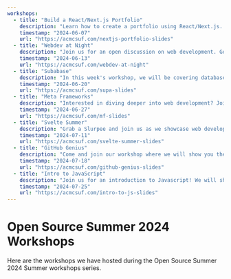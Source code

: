 ```yaml
---
workshops:
  - title: "Build a React/Next.js Portfolio"
    description: "Learn how to create a portfolio using React/Next.js. Although we are big advocates of Svelte, we also want to teach you the differences and the benefits of learning React/Next.js. Create a portfolio that you can use to participate in our community webring!"
    timestamp: "2024-06-07"
    url: "https://acmcsuf.com/nextjs-portfolio-slides"
  - title: "Webdev at Night"
    description: "Join us for an open discussion on web development. ️Got a question about HTML, CSS, JavaScript, or anything else web-related? This is your chance to get answers from experienced developers in a friendly, casual setting. "
    timestamp: "2024-06-13"
    url: "https://acmcsuf.com/webdev-at-night"
  - title: "Subabase"
    description: "In this week's workshop, we will be covering databases with Supabase, a super based open source firebase alternative."
    timestamp: "2024-06-20"
    url: "https://acmcsuf.com/supa-slides"
  - title: "Meta Frameworks"
    description: "Interested in diving deeper into web development? Join us as we compare and contrast popular meta frameworks like SvelteKit, Fresh,Next.js, Qwik City, Astro, and more!"
    timestamp: "2024-06-27"
    url: "https://acmcsuf.com/mf-slides"
  - title: "Svelte Summer"
    description: "Grab a Slurpee and join us as we showcase web development in Svelte. Learn why we use Svelte in so many of our Open Source Software projects!"
    timestamp: "2024-07-11"
    url: "https://acmcsuf.com/svelte-summer-slides"
  - title: "GitHub Genius"
    description: "Come and join our workshop where we will show you the in and outs of GitHub and you will become the GitHub Genius by the end of it!"
    timestamp: "2024-07-18"
    url: "https://acmcsuf.com/github-genius-slides"
  - title: "Intro to JavaScript"
    description: "Join us for an introduction to Javascript! We will show you how useful it is to know Javascript and how you can use it in your projects."
    timestamp: "2024-07-25"
    url: "https://acmcsuf.com/intro-to-js-slides"
---
```


# Open Source Summer 2024 Workshops

Here are the workshops we have hosted during the Open Source Summer 2024 Summer
workshops series.
